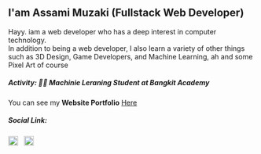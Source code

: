 ## I'am Assami Muzaki (Fullstack Web Developer)

Hayy. iam a web developer who has a deep interest in computer technology.  
In addition to being a web developer, I also learn a variety of other things such as 3D Design, Game Developers, and Machine Learning, ah and some Pixel Art of course

##### Activity: 👨‍🎓 Machinie Leraning Student at Bangkit Academy

You can see my **Website Portfolio** [Here](https://lavaruz.github.io/Assami-Portfolio/)

##### Social Link:

<a href="https://www.linkedin.com/in/assami-muzaki-1b2003191/" target="blank"><img src="https://raw.githubusercontent.com/rahuldkjain/github-profile-readme-generator/master/src/images/icons/Social/linked-in-alt.svg" alt="ln:Assami Muzaki" width="20"/></a> &nbsp;
<a href="https://instagram.com/assami_mzk" target="blank"><img src="https://raw.githubusercontent.com/rahuldkjain/github-profile-readme-generator/master/src/images/icons/Social/instagram.svg" alt="ig:@assami_mzk" width="20" /></a>


<!-- [![Lavaruz GitHub stats](https://github-readme-stats.vercel.app/api?username=Lavaruz)](https://github.com/anuraghazra/github-readme-stats) -->
